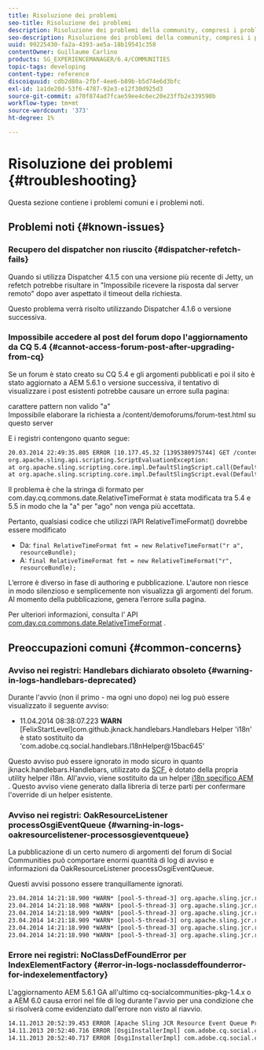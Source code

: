 ```yaml
---
title: Risoluzione dei problemi
seo-title: Risoluzione dei problemi
description: Risoluzione dei problemi della community, compresi i problemi noti
seo-description: Risoluzione dei problemi della community, compresi i problemi noti
uuid: 99225430-fa2a-4393-ae5a-18b19541c358
contentOwner: Guillaume Carlino
products: SG_EXPERIENCEMANAGER/6.4/COMMUNITIES
topic-tags: developing
content-type: reference
discoiquuid: cdb2d80a-2fbf-4ee6-b89b-b5d74e6d3bfc
exl-id: 1a1de20d-53f6-4787-92e3-e12f30d925d3
source-git-commit: a70f874ad7fcae59ee4c6ec20e23ffb2e339590b
workflow-type: tm+mt
source-wordcount: '373'
ht-degree: 1%

---
```


# Risoluzione dei problemi {#troubleshooting}

Questa sezione contiene i problemi comuni e i problemi noti.

## Problemi noti {#known-issues}

### Recupero del dispatcher non riuscito {#dispatcher-refetch-fails}

Quando si utilizza Dispatcher 4.1.5 con una versione più recente di Jetty, un refetch potrebbe risultare in &quot;Impossibile ricevere la risposta dal server remoto&quot; dopo aver aspettato il timeout della richiesta.

Questo problema verrà risolto utilizzando Dispatcher 4.1.6 o versione successiva.

### Impossibile accedere al post del forum dopo l&#39;aggiornamento da CQ 5.4 {#cannot-access-forum-post-after-upgrading-from-cq}

Se un forum è stato creato su CQ 5.4 e gli argomenti pubblicati e poi il sito è stato aggiornato a AEM 5.6.1 o versione successiva, il tentativo di visualizzare i post esistenti potrebbe causare un errore sulla pagina:

carattere pattern non valido &quot;a&quot;\
Impossibile elaborare la richiesta a /content/demoforums/forum-test.html su questo server

E i registri contengono quanto segue:

```xml
20.03.2014 22:49:35.805 ERROR [10.177.45.32 [1395380975744] GET /content/demoforums/forum-test.html HTTP/1.1] com.day.cq.wcm.tags.IncludeTag Error while executing script content.jsp
org.apache.sling.api.scripting.ScriptEvaluationException: 
at org.apache.sling.scripting.core.impl.DefaultSlingScript.call(DefaultSlingScript.java:388)
at org.apache.sling.scripting.core.impl.DefaultSlingScript.eval(DefaultSlingScript.java:171)
```

Il problema è che la stringa di formato per com.day.cq.commons.date.RelativeTimeFormat è stata modificata tra 5.4 e 5.5 in modo che la &quot;a&quot; per &quot;ago&quot; non venga più accettata.

Pertanto, qualsiasi codice che utilizzi l’API RelativeTimeFormat() dovrebbe essere modificato

* Da: `final RelativeTimeFormat fmt = new RelativeTimeFormat("r a", resourceBundle);`
* A: `final RelativeTimeFormat fmt = new RelativeTimeFormat("r", resourceBundle);`

L’errore è diverso in fase di authoring e pubblicazione. L&#39;autore non riesce in modo silenzioso e semplicemente non visualizza gli argomenti del forum. Al momento della pubblicazione, genera l’errore sulla pagina.

Per ulteriori informazioni, consulta l’ API [com.day.cq.commons.date.RelativeTimeFormat](https://helpx.adobe.com/experience-manager/6-5/sites/developing/using/reference-materials/javadoc/com/day/cq/commons/date/RelativeTimeFormat.html) .

## Preoccupazioni comuni {#common-concerns}

### Avviso nei registri: Handlebars dichiarato obsoleto {#warning-in-logs-handlebars-deprecated}

Durante l&#39;avvio (non il primo - ma ogni uno dopo) nei log può essere visualizzato il seguente avviso:

* 11.04.2014 08:38:07.223 **WARN** [FelixStartLevel]com.github.jknack.handlebars.Handlebars Helper &#39;i18n&#39; è stato sostituito da &#39;com.adobe.cq.social.handlebars.I18nHelper@15bac645&#39;

Questo avviso può essere ignorato in modo sicuro in quanto jknack.handlebars.Handlebars, utilizzato da [SCF](scf.md#handlebarsjavascripttemplatinglanguage), è dotato della propria utility helper i18n. All&#39;avvio, viene sostituito da un helper [i18n specifico AEM ](handlebars-helpers.md#i-n). Questo avviso viene generato dalla libreria di terze parti per confermare l&#39;override di un helper esistente.

### Avviso nei registri: OakResourceListener processOsgiEventQueue {#warning-in-logs-oakresourcelistener-processosgieventqueue}

La pubblicazione di un certo numero di argomenti del forum di Social Communities può comportare enormi quantità di log di avviso e informazioni da OakResourceListener processOsgiEventQueue.

Questi avvisi possono essere tranquillamente ignorati.

```xml
23.04.2014 14:21:18.900 *WARN* [pool-5-thread-3] org.apache.sling.jcr.resource.internal.OakResourceListener processOsgiEventQueue: Resource at /var/search-collections/ugc-sc/_m.frq/jcr:content not found, which is not expected for an added or modified node
23.04.2014 14:21:18.908 *WARN* [pool-5-thread-3] org.apache.sling.jcr.resource.internal.OakResourceListener processOsgiEventQueue: Resource at /var/search-collections/ugc-sc/_m.prx/jcr:content not found, which is not expected for an added or modified node
23.04.2014 14:21:18.909 *WARN* [pool-5-thread-3] org.apache.sling.jcr.resource.internal.OakResourceListener processOsgiEventQueue: Resource at /var/replication/data/1f799fb4-0aeb-4660-aadb-705657f16048/67/67699ab5-9d57-4c79-a755-2727ba9e6452/jcr:content not found, which is not expected for an added or modified node
23.04.2014 14:21:18.909 *WARN* [pool-5-thread-3] org.apache.sling.jcr.resource.internal.OakResourceListener processOsgiEventQueue: Resource at /var/replication/data/1f799fb4-0aeb-4660-aadb-705657f16048/67/67699ab5-9d57-4c79-a755-2727ba9e6452/jcr:content not found, which is not expected for an added or modified node
23.04.2014 14:21:18.990 *WARN* [pool-5-thread-3] org.apache.sling.jcr.resource.internal.OakResourceListener processOsgiEventQueue: Resource at /var/replication/data/1f799fb4-0aeb-4660-aadb-705657f16048/b9/b91f1690-87e8-41d8-a78e-cd2259f837c8/jcr:content not found, which is not expected for an added or modified node
23.04.2014 14:21:18.990 *WARN* [pool-5-thread-3] org.apache.sling.jcr.resource.internal.OakResourceListener processOsgiEventQueue: Resource at /var/replication/data/1f799fb4-0aeb-4660-aadb-705657f16048/b9/b91f1690-87e8-41d8-a78e-cd2259f837c8/jcr:content not found, which is not expected for an added or modified node
```

### Errore nei registri: NoClassDefFoundError per IndexElementFactory {#error-in-logs-noclassdeffounderror-for-indexelementfactory}

L&#39;aggiornamento AEM 5.6.1 GA all&#39;ultimo cq-socialcommunities-pkg-1.4.x o a AEM 6.0 causa errori nel file di log durante l&#39;avvio per una condizione che si risolverà come evidenziato dall&#39;errore non visto al riavvio.

```xml
14.11.2013 20:52:39.453 ERROR [Apache Sling JCR Resource Event Queue Processor for path '/'] com.adobe.cq.social.storage.index.impl.IndexService Error occurred while processing event java.util.ConcurrentModificationException
14.11.2013 20:52:40.716 ERROR [OsgiInstallerImpl] com.adobe.cq.social.cq-social-commons [CommentListProvider] Error during instantiation of the implementation object (java.lang.NoClassDefFoundError: com/adobe/cq/social/storage/index/IndexElementFactory) java.lang.NoClassDefFoundError: com/adobe/cq/social/storage/index/IndexElementFactory
14.11.2013 20:52:40.717 ERROR [OsgiInstallerImpl] com.adobe.cq.social.cq-social-commons [CommentListProvider] Failed creating the component instance; see log for reason
```

